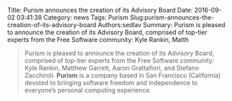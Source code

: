 Title: Purism announces the creation of its Advisory Board
Date: 2016-09-02 03:41:38
Category: news
Tags: Purism
Slug:purism-announces-the-creation-of-its-advisory-board
Authors:sedlav
Summary: Purism is pleased to announce the creation of its Advisory Board, comprised of top-tier experts from the Free Software community: Kyle Rankin, Matth

> Purism is pleased to announce the creation of its Advisory Board, comprised of top-tier experts from the Free Software community: Kyle Rankin, Matthew Garrett, Aaron Grattafiori, and Stefano Zacchiroli.
**Purism** is a company based in San Francisco (California) devoted to bringing software freedom and independence to everyone’s personal computing experience.

